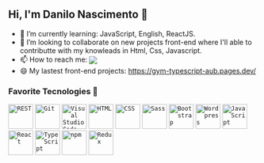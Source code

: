## Hi, I'm Danilo Nascimento 👋

- 🌱 I’m currently learning: JavaScript, English, ReactJS.
- 👯 I’m looking to collaborate on new projects front-end where I'll able to contributte with my knowleads in Html, Css, Javascript.
- 📫 How to reach me: <a align="center" target="__blank" href="https://www.linkedin.com/in/danilo-nascimento2/"> <img align="center" src="https://img.shields.io/badge/LinkedIn-0077B5?style=for-the-badge&logo=linkedin&logoColor=white" /></a>
- 😄 My lastest front-end projects: https://gym-typescript-aub.pages.dev/


### Favorite Tecnologies 🚀

<div>
	<code><img height="50" src="https://user-images.githubusercontent.com/25181517/192107858-fe19f043-c502-4009-8c47-476fc89718ad.png" alt="REST" title="REST" /></code>
	<code><img height="50" src="https://user-images.githubusercontent.com/25181517/192108372-f71d70ac-7ae6-4c0d-8395-51d8870c2ef0.png" alt="Git" title="Git" /></code>
	<code><img height="50" src="https://user-images.githubusercontent.com/25181517/192108891-d86b6220-e232-423a-bf5f-90903e6887c3.png" alt="Visual Studio Code" title="Visual Studio Code" /></code>
	<code><img height="50" src="https://user-images.githubusercontent.com/25181517/192158954-f88b5814-d510-4564-b285-dff7d6400dad.png" alt="HTML" title="HTML" /></code>
	<code><img height="50" src="https://user-images.githubusercontent.com/25181517/183898674-75a4a1b1-f960-4ea9-abcb-637170a00a75.png" alt="CSS" title="CSS" /></code>
	<code><img height="50" src="https://user-images.githubusercontent.com/25181517/192158956-48192682-23d5-4bfc-9dfb-6511ade346bc.png" alt="Sass" title="Sass" /></code>
	<code><img height="50" src="https://user-images.githubusercontent.com/25181517/183898054-b3d693d4-dafb-4808-a509-bab54cf5de34.png" alt="Bootstrap" title="Bootstrap" /></code>
	<code><img height="50" src="https://user-images.githubusercontent.com/25181517/192158957-b1256181-356c-46a3-beb9-487af08a6266.png" alt="Wordpress" title="Wordpress" /></code>
	<code><img height="50" src="https://user-images.githubusercontent.com/25181517/117447155-6a868a00-af3d-11eb-9cfe-245df15c9f3f.png" alt="JavaScript" title="JavaScript" /></code>
	<code><img height="50" src="https://user-images.githubusercontent.com/25181517/183897015-94a058a6-b86e-4e42-a37f-bf92061753e5.png" alt="React" title="React" /></code>
	<code><img height="50" src="https://user-images.githubusercontent.com/25181517/183890598-19a0ac2d-e88a-4005-a8df-1ee36782fde1.png" alt="TypeScript" title="TypeScript" /></code>
	<code><img height="50" src="https://user-images.githubusercontent.com/25181517/121401671-49102800-c959-11eb-9f6f-74d49a5e1774.png" alt="npm" title="npm" /></code>
	<code><img height="50" src="https://user-images.githubusercontent.com/25181517/187896150-cc1dcb12-d490-445c-8e4d-1275cd2388d6.png" alt="Redux" title="Redux" /></code>
</div>

